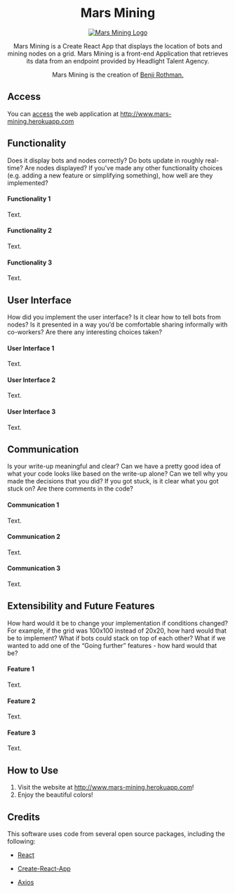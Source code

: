 <h1 align="center" font-size="80"> Mars Mining </h1>
<p align="center">
  <a href="http://www.mars-mining.herokuapp.com">
    <img alt="Mars Mining Logo" src="https://s3.us-east-2.amazonaws.com/mars-mining/mars-mining.jpeg" />
  </a>
</p>

<p align="center">
Mars Mining is a Create React App that displays the location of bots and mining nodes on a grid. Mars Mining is a front-end Application that retrieves its data from an endpoint provided by Headlight Talent Agency.
</p>

<p align="center">
  Mars Mining is the creation of <a href="https://www.linkedin.com/in/brothman7000" > Benji Rothman. </a> 
</p>


## Access
You can [access](http://www.mars-mining.herokuapp.com) the web application at <http://www.mars-mining.herokuapp.com>

## Functionality

Does it display bots and nodes correctly? Do bots update in roughly real-time? Are nodes displayed? If you’ve made any other functionality choices (e.g. adding a new feature or simplifying something), how well are they implemented?

#### Functionality 1

Text.

#### Functionality 2

Text.

#### Functionality 3

Text.

## User Interface

How did you implement the user interface? Is it clear how to tell bots from nodes? Is it presented in a way you’d be comfortable sharing informally with co-workers? Are there any interesting choices taken?

#### User Interface 1

Text.

#### User Interface 2

Text.

#### User Interface 3

Text.

## Communication 

Is your write-up meaningful and clear? Can we have a pretty good idea of what your code looks like based on the write-up alone? Can we tell why you made the decisions that you did? If you got stuck, is it clear what you got stuck on? Are there comments in the code?

#### Communication 1

Text.

#### Communication 2

Text.

#### Communication 3

Text.

## Extensibility and Future Features

How hard would it be to change your implementation if conditions changed? For example, if the grid was 100x100 instead of 20x20, how hard would that be to implement? What if bots could stack on top of each other? What if we wanted to add one of the “Going further” features - how hard would that be?

#### Feature 1

Text.

#### Feature 2

Text.

#### Feature 3

Text.

## How to Use

1. Visit the website at http://www.mars-mining.herokuapp.com!
2. Enjoy the beautiful colors! 

## Credits

This software uses code from several open source packages, including the following:

* [React](https://github.com/facebook/react)

* [Create-React-App](https://github.com/facebook/create-react-app)

* [Axios](https://github.com/axios/axios)
